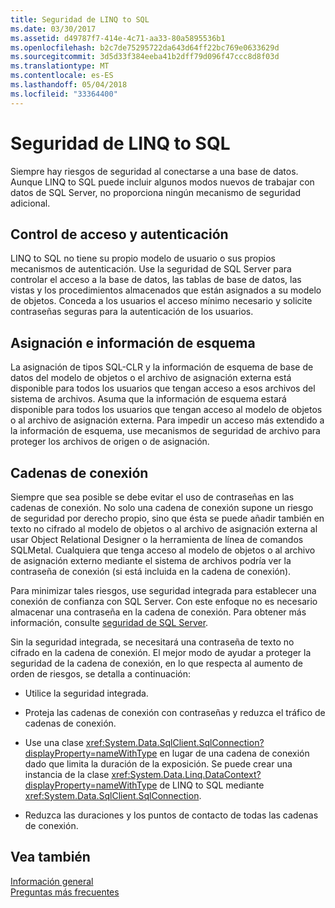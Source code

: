 ```yaml
---
title: Seguridad de LINQ to SQL
ms.date: 03/30/2017
ms.assetid: d49787f7-414e-4c71-aa33-80a5895536b1
ms.openlocfilehash: b2c7de75295722da643d64ff22bc769e0633629d
ms.sourcegitcommit: 3d5d33f384eeba41b2dff79d096f47ccc8d8f03d
ms.translationtype: MT
ms.contentlocale: es-ES
ms.lasthandoff: 05/04/2018
ms.locfileid: "33364400"
---
```

# <a name="security-in-linq-to-sql"></a>Seguridad de LINQ to SQL
Siempre hay riesgos de seguridad al conectarse a una base de datos. Aunque LINQ to SQL puede incluir algunos modos nuevos de trabajar con datos de SQL Server, no proporciona ningún mecanismo de seguridad adicional.  
  
## <a name="access-control-and-authentication"></a>Control de acceso y autenticación  
 LINQ to SQL no tiene su propio modelo de usuario o sus propios mecanismos de autenticación. Use la seguridad de SQL Server para controlar el acceso a la base de datos, las tablas de base de datos, las vistas y los procedimientos almacenados que están asignados a su modelo de objetos. Conceda a los usuarios el acceso mínimo necesario y solicite contraseñas seguras para la autenticación de los usuarios.  
  
## <a name="mapping-and-schema-information"></a>Asignación e información de esquema  
 La asignación de tipos SQL-CLR y la información de esquema de base de datos del modelo de objetos o el archivo de asignación externa está disponible para todos los usuarios que tengan acceso a esos archivos del sistema de archivos. Asuma que la información de esquema estará disponible para todos los usuarios que tengan acceso al modelo de objetos o al archivo de asignación externa. Para impedir un acceso más extendido a la información de esquema, use mecanismos de seguridad de archivo para proteger los archivos de origen o de asignación.  
  
## <a name="connection-strings"></a>Cadenas de conexión  
 Siempre que sea posible se debe evitar el uso de contraseñas en las cadenas de conexión. No solo una cadena de conexión supone un riesgo de seguridad por derecho propio, sino que ésta se puede añadir también en texto no cifrado al modelo de objetos o al archivo de asignación externa al usar Object Relational Designer o la herramienta de línea de comandos SQLMetal. Cualquiera que tenga acceso al modelo de objetos o al archivo de asignación externo mediante el sistema de archivos podría ver la contraseña de conexión (si está incluida en la cadena de conexión).  
  
 Para minimizar tales riesgos, use seguridad integrada para establecer una conexión de confianza con SQL Server. Con este enfoque no es necesario almacenar una contraseña en la cadena de conexión. Para obtener más información, consulte [seguridad de SQL Server](../../../../../../docs/framework/data/adonet/sql/sql-server-security.md).  
  
 Sin la seguridad integrada, se necesitará una contraseña de texto no cifrado en la cadena de conexión. El mejor modo de ayudar a proteger la seguridad de la cadena de conexión, en lo que respecta al aumento de orden de riesgos, se detalla a continuación:  
  
-   Utilice la seguridad integrada.  
  
-   Proteja las cadenas de conexión con contraseñas y reduzca el tráfico de cadenas de conexión.  
  
-   Use una clase <xref:System.Data.SqlClient.SqlConnection?displayProperty=nameWithType> en lugar de una cadena de conexión dado que limita la duración de la exposición. Se puede crear una instancia de la clase <xref:System.Data.Linq.DataContext?displayProperty=nameWithType> de LINQ to SQL mediante <xref:System.Data.SqlClient.SqlConnection>.  
  
-   Reduzca las duraciones y los puntos de contacto de todas las cadenas de conexión.  
  
## <a name="see-also"></a>Vea también  
 [Información general](../../../../../../docs/framework/data/adonet/sql/linq/background-information.md)  
 [Preguntas más frecuentes](../../../../../../docs/framework/data/adonet/sql/linq/frequently-asked-questions.md)

